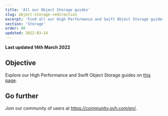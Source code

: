 ```yaml
---
title: 'All our Object Storage guides'
slug: object-storage-redirection
excerpt: 'Find all our High Performance and Swift Object Storage guides'
section: 'Storage'
order: 00
updated: 2022-03-14
---
```


**Last updated 14th March 2022**

## Objective

Explore our High Performance and Swift Object Storage guides on [this page](https://docs.ovh.com/ie/en/storage/).

## Go further

Join our community of users at <https://community.ovh.com/en/>.